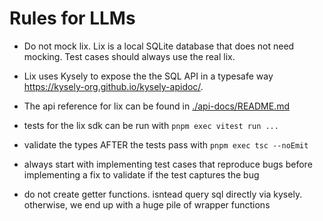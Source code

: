 # Rules for LLMs

- Do not mock lix. Lix is a local SQLite database that does not need mocking. Test cases should always use the real lix. 

- Lix uses Kysely to expose the the SQL API in a typesafe way https://kysely-org.github.io/kysely-apidoc/. 

- The api reference for lix can be found in [./api-docs/README.md](./api-docs/README.md)

- tests for the lix sdk can be run with `pnpm exec vitest run ...` 

- validate the types AFTER the tests pass with `pnpm exec tsc --noEmit`

- always start with implementing test cases that reproduce bugs before implementing a fix to validate if the test captures the bug

- do not create getter functions. isntead query sql  directly via kysely. otherwise, we end up with a huge pile of wrapper functions  
